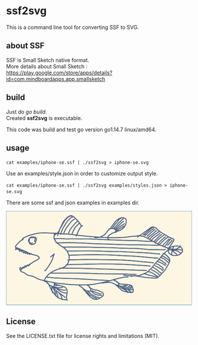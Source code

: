 
# ssf2svg

This is a command line tool for converting SSF to SVG.

## about SSF

SSF is Small Sketch native format.  
More details about Small Sketch :  
https://play.google.com/store/apps/details?id=com.mindboardapps.app.smallsketch


## build

Just do _go build_.  
Created __ssf2svg__ is executable.

This code was build and test go version go1.14.7 linux/amd64.


## usage

`cat examples/iphone-se.ssf | ./ssf2svg > iphone-se.svg`

Use an examples/style.json in order to customize output style.

`cat examples/iphone-se.ssf | ./ssf2svg examples/styles.json > iphone-se.svg`


There are some ssf and json examples in examples dir.

![Coelacanth SVG](https://github.com/mindboard/ssf2svg/blob/main/examples/coelacanth.svg)


## License

See the LICENSE.txt file for license rights and limitations (MIT).

